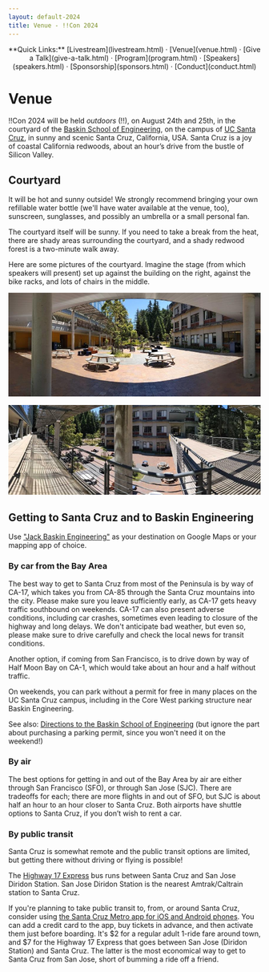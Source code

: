 ```yaml
---
layout: default-2024
title: Venue - !!Con 2024
---
```


<p style="text-align: center;">
  **Quick Links:**
  [Livestream](livestream.html)
  &middot;
  [Venue](venue.html)
  &middot;
  [Give a Talk](give-a-talk.html)
  &middot;
  [Program](program.html)
  &middot;
  [Speakers](speakers.html)
  &middot;
  [Sponsorship](sponsors.html)
  &middot;
  [Conduct](conduct.html)
</p>

# Venue

!!Con 2024 will be held *outdoors* (!!), on August 24th and 25th, in the courtyard of the [Baskin School of Engineering](https://engineering.ucsc.edu/), on the campus of [UC Santa Cruz](https://www.ucsc.edu/), in sunny and scenic Santa Cruz, California, USA.  Santa Cruz is a joy of coastal California redwoods, about an hour&rsquo;s drive from the bustle of Silicon Valley.

## Courtyard

It will be hot and sunny outside!  We strongly recommend bringing your own refillable water bottle (we'll have water available at the venue, too), sunscreen, sunglasses, and possibly an umbrella or a small personal fan.

The courtyard itself will be sunny.  If you need to take a break from the heat, there are shady areas surrounding the courtyard, and a shady redwood forest is a two-minute walk away.

Here are some pictures of the courtyard. Imagine the stage (from which speakers will present) set up against the building on the right, against the bike racks, and lots of chairs in the middle.

![Image of the courtyard. It's sunny. To the right are bike racks.](images/2024-venue-photos/PXL_20240702_182906624.PANO-small.jpg)

![Image of the courtyard from the balcony. The balcony has chairs and half sun cover.](images/2024-venue-photos/PXL_20240702_183057816.PANO-small.jpg)

## Getting to Santa Cruz and to Baskin Engineering

Use ["Jack Baskin Engineering"](https://maps.app.goo.gl/2nWdWPR2gTpXpxqx6) as your destination on Google Maps or your mapping app of choice.

### By car from the Bay Area

The best way to get to Santa Cruz from most of the Peninsula is by way of CA-17,
which takes you from CA-85 through the Santa Cruz mountains into the city.  Please make sure you leave sufficiently early, as CA-17 gets heavy traffic southbound on weekends. CA-17 can also present adverse conditions, including car crashes, sometimes even leading to closure of the highway and long delays. We don't anticipate bad weather, but even so, please make sure to drive carefully and check the local news for transit conditions.

Another option, if coming from San Francisco, is to drive down by way of
Half Moon Bay on CA-1, which would take about an hour and a half without traffic.

On weekends, you can park without a permit for free in many places on the UC Santa Cruz campus, including in the Core West parking structure near Baskin Engineering.

See also: [Directions to the Baskin School of Engineering](https://engineering.ucsc.edu/about/locations/baskin-engineering-building/) (but ignore the part about purchasing a parking permit, since you won't need it on the weekend!)

### By air

The best options for getting in and out of the Bay Area by air are either
through San Francisco (SFO), or through San Jose (SJC).  There are tradeoffs
for each; there are more flights in and out of SFO, but SJC is about half an
hour to an hour closer to Santa Cruz. Both airports have shuttle options to
Santa Cruz, if you don&rsquo;t wish to rent a car.

### By public transit

Santa Cruz is somewhat remote and the public transit options are limited,
but getting there without driving or flying is possible! 

The [Highway 17 Express](https://www.scmtd.com/en/routes/202440/17/we_ib) bus runs between Santa Cruz and San Jose Diridon Station.  San Jose Diridon Station is the nearest Amtrak/Caltrain station to Santa Cruz.

If you're planning to take public transit to, from, or around Santa Cruz, consider using [the Santa Cruz Metro app for iOS and Android phones](https://scmtd.com/en/riders-guide/apps).  You can add a credit card to the app, buy tickets in advance, and then activate them just before boarding.  It's $2 for a regular adult 1-ride fare around town, and $7 for the Highway 17 Express that goes between San Jose (Diridon Station) and Santa Cruz.  The latter is the most economical way to get to Santa Cruz from San Jose, short of bumming a ride off a friend.

